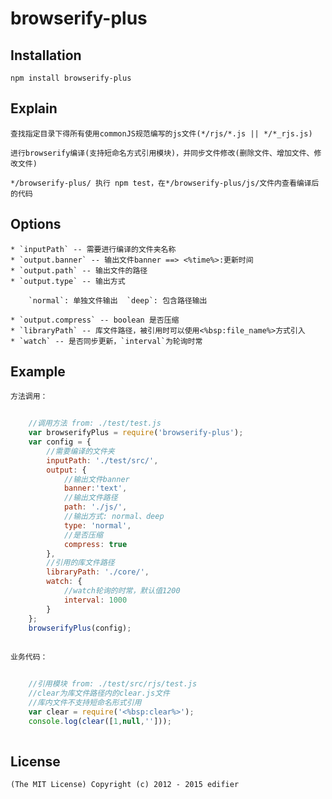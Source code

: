 # browserify-plus

## Installation	

	npm install browserify-plus

## Explain
	
	查找指定目录下得所有使用commonJS规范编写的js文件(*/rjs/*.js || */*_rjs.js)
	
	进行browserify编译(支持短命名方式引用模块)，并同步文件修改(删除文件、增加文件、修改文件)

	*/browserify-plus/ 执行 npm test，在*/browserify-plus/js/文件内查看编译后的代码

## Options

	* `inputPath` -- 需要进行编译的文件夹名称
	* `output.banner` -- 输出文件banner ==> <%time%>:更新时间
	* `output.path` -- 输出文件的路径
	* `output.type` -- 输出方式
		
		`normal`: 单独文件输出  `deep`: 包含路径输出
		
	* `output.compress` -- boolean 是否压缩
	* `libraryPath` -- 库文件路径，被引用时可以使用<%bsp:file_name%>方式引入
	* `watch` -- 是否同步更新，`interval`为轮询时常

## Example
	
	方法调用：
~~~ javascript
	
	//调用方法 from: ./test/test.js
    var browserifyPlus = require('browserify-plus'); 
    var config = {
        //需要编译的文件夹
        inputPath: './test/src/',
        output: {
        	//输出文件banner
        	banner:'text',
            //输出文件路径
            path: './js/',
            //输出方式: normal、deep
            type: 'normal',
            //是否压缩
            compress: true
        },
        //引用的库文件路径
        libraryPath: './core/',
        watch: {
            //watch轮询的时常，默认值1200
            interval: 1000
        }
    };
    browserifyPlus(config);
    
~~~

	业务代码：
~~~ javascript
	
	//引用模块 from: ./test/src/rjs/test.js
	//clear为库文件路径内的clear.js文件
	//库内文件不支持短命名形式引用
	var clear = require('<%bsp:clear%>');
	console.log(clear([1,null,'']));
	
~~~

## License

	(The MIT License) Copyright (c) 2012 - 2015 edifier
	
	


